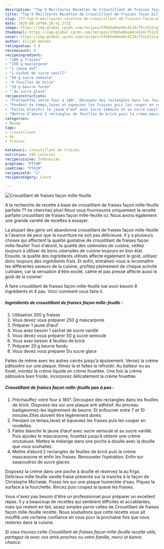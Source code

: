 ```yaml
---
description: "Top 6 Meilleures Recettes de Croustillant de fraises façon mille-feuille"
title: "Top 6 Meilleures Recettes de Croustillant de fraises façon mille-feuille"
slug: 277-top-6-meilleures-recettes-de-croustillant-de-fraises-facon-mille-feuille
date: 2020-08-16T04:28:41.273Z
image: https://img-global.cpcdn.com/recipes/5fb65e6be84c4124/751x532cq70/croustillant-de-fraises-facon-mille-feuille-photo-principale-de-la-recette.jpg
thumbnail: https://img-global.cpcdn.com/recipes/5fb65e6be84c4124/751x532cq70/croustillant-de-fraises-facon-mille-feuille-photo-principale-de-la-recette.jpg
cover: https://img-global.cpcdn.com/recipes/5fb65e6be84c4124/751x532cq70/croustillant-de-fraises-facon-mille-feuille-photo-principale-de-la-recette.jpg
author: Elijah Hansen
ratingvalue: 3.9
reviewcount: 9
recipeingredient:
- "300 g fraises"
- "250 g mascarpone"
- "1 jaune duf"
- "1 sachet de sucre vanill"
- "50 g sucre semoule"
- "4 feuilles de brick"
- "20 g beurre fondu"
- " Du sucre glace"
recipeinstructions:
- "Préchauffez votre four à 180°. Découpez des rectangles dans les feuilles de brick. Disposez-les sur une plaque anti adhésif. Au pinceau badigeonnez-les légèrement de beurre. Et enfourner entre 7 et 10 minutes.Elles doivent être légèrement dorés."
- "Pendant ce temps,lavez et équeutez les fraises puis les couper en rondelles."
- "Faites blanchir le jaune d’œuf avec sucre semoule et au sucre vanillé. Puis ajoutez le mascarpone, fouettez jusqu’à obtenir une crème onctueuse. Mettez le mélange dans une poche à douille avec la douille que vous souhaitez."
- "Mettre d’abord 2 rectangles de feuilles de brick puis la crème mascarpone et enfin les fraises. Renouveler l’opération. Enfin sur saupoudrez de sucre glaces."
categories:
- Resep
tags:
- croustillant
- de
- fraises

katakunci: croustillant de fraises 
nutrition: 195 calories
recipecuisine: Indonesian
preptime: "PT19M"
cooktime: "PT41M"
recipeyield: "2"
recipecategory: Lunch

---
```



![Croustillant de fraises façon mille-feuille](https://img-global.cpcdn.com/recipes/5fb65e6be84c4124/751x532cq70/croustillant-de-fraises-facon-mille-feuille-photo-principale-de-la-recette.jpg)

A la recherche de recette à base de croustillant de fraises façon mille-feuille parfaite ?? ne cherchez plus! Nous vous fournissons uniquement la recette parfaite croustillant de fraises façon mille-feuille ici. Nous avons également une grande variété de recettes à essayer.

La plupart des gens ont abandonné croustillant de fraises façon mille-feuille à l'avance de peur que la nourriture ne soit pas délicieuse. Il y a plusieurs choses qui affectent la qualité gustative de croustillant de fraises façon mille-feuille! Tout d'abord, la qualité des ustensiles de cuisine, veillez toujours à utiliser de bons ustensiles de cuisine toujours en bon état. Ensuite, la qualité des ingrédients utilisés affecte également le goût, utilisez donc toujours des ingrédients frais. Et enfin, entraînez-vous à reconnaître les différentes saveurs de la cuisine, profitez pleinement de chaque activité culinaire, car la sensation d'être excité, calme et pas pressé affecte aussi le goût de la cuisine!

<!--inarticleads1-->

À faire croustillant de fraises façon mille-feuille tue avoir besoin 8 Ingrédients et 4 pas. Voici comment vous faire il.

##### Ingrédients de croustillant de fraises façon mille-feuille :

1. Utilisation 300 g fraises
1. Vous devez vous préparer 250 g mascarpone
1. Préparer 1 jaune d’œuf
1. Vous avez besoin 1 sachet de sucre vanillé
1. Vous devez vous préparer 50 g sucre semoule
1. Vous avez besoin 4 feuilles de brick
1. Préparer 20 g beurre fondu
1. Vous devez vous préparer  Du sucre glace


Faites de même avec les autres carrés jusqu&#39;à épuisement. Versez la crème pâtissière sur une plaque, filmez la et faites la refroidir. Au batteur ou au fouet, montez la crème liquide en crème fouettée. Une fois la crème pâtissière bien froide, incorporez délicatement la crème fouettée. 

<!--inarticleads2-->

##### Croustillant de fraises façon mille-feuille pas à pas :

1. Préchauffez votre four à 180°. Découpez des rectangles dans les feuilles de brick. Disposez-les sur une plaque anti adhésif. Au pinceau badigeonnez-les légèrement de beurre. Et enfourner entre 7 et 10 minutes.Elles doivent être légèrement dorés.
1. Pendant ce temps,lavez et équeutez les fraises puis les couper en rondelles.
1. Faites blanchir le jaune d’œuf avec sucre semoule et au sucre vanillé. Puis ajoutez le mascarpone, fouettez jusqu’à obtenir une crème onctueuse. Mettez le mélange dans une poche à douille avec la douille que vous souhaitez.
1. Mettre d’abord 2 rectangles de feuilles de brick puis la crème mascarpone et enfin les fraises. Renouveler l’opération. Enfin sur saupoudrez de sucre glaces.


Disposez la crème dans une poche à douille et réservez la au frigo. Délicieux mille feuille vanille fraise présenté sur la tranche à la façon de Christophe Michalak. Posez-les sur une plaque humectée d&#39;eau. Piquez la surface à la fourchette. Rincez puis coupez la queue les fraises. 

<!--inarticleads1-->

<p>
Vous n'avez pas besoin d'être un professionnel pour préparer un excellent repas. Il y a beaucoup de recettes qui semblent difficiles et accablantes, mais qui restent en fait, assez simples parmi celles de Croustillant de fraises façon mille-feuille recette. Nous souhaitons que cette recette vous ait insufflé une certaine confiance en vous pour la prochaine fois que vous resterez dans la cuisine.
</p>

<p>
<i>Si vous trouvez cette Croustillant de fraises façon mille-feuille recette utile, partagez-la avec vos amis proches ou votre famille, merci et bonne chance.</i>
</p>
